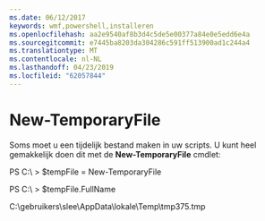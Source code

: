 ```yaml
---
ms.date: 06/12/2017
keywords: wmf,powershell,installeren
ms.openlocfilehash: aa2e9540af8b3d4c5de5e00377a84e0e5edd6e4a
ms.sourcegitcommit: e7445ba8203da304286c591ff513900ad1c244a4
ms.translationtype: MT
ms.contentlocale: nl-NL
ms.lasthandoff: 04/23/2019
ms.locfileid: "62057844"
---
```

# <a name="new-temporaryfile"></a>New-TemporaryFile
Soms moet u een tijdelijk bestand maken in uw scripts. U kunt heel gemakkelijk doen dit met de **New-TemporaryFile** cmdlet:

PS C:\\ &gt; $tempFile = New-TemporaryFile

PS C:\\ &gt; $tempFile.FullName

C:\\gebruikers\\slee\\AppData\\lokale\\Temp\\tmp375.tmp
